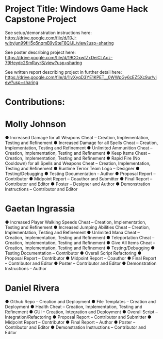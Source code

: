 # Project Title: Windows Game Hack Capstone Project 

See setup/demonstration instructions here: 
https://drive.google.com/file/d/10J-wibyjun99fH5q5nqmB9y9teF8QIJL/view?usp=sharing

See poster describing project here: 
https://drive.google.com/file/d/19COxwfZxDeiCLAoz-79Heydc2SmRuyrS/view?usp=sharing

See written report describing project in further detail here: 
https://drive.google.com/file/d/1lyXyqD3YE1KPET__0WWpGy6cEZ5Xc9ur/view?usp=sharing

# Contributions:
# Molly Johnson
● Increased Damage for all Weapons Cheat – Creation, Implementation,
Testing and Refinement
● Increased Damage for all Spells Cheat – Creation, Implementation,
Testing and Refinement
● Unlimited Ammunition Cheat – Creation, Implementation, Testing and
Refinement
● Keep Items Cheat – Creation, Implementation, Testing and Refinement
● Rapid Fire (No Cooldown) for all Spells and Weapons Cheat – Creation,
Implementation, Testing and Refinement
● Runtime Terror Team Logo – Designer
● Testing/Debugging
● Testing Documentation – Author
● Proposal Report – Contributor
● Midpoint Report – Coauthor and Submitter
● Final Report – Contributor and Editor
● Poster – Designer and Author
● Demonstration Instructions – Contributor and Editor

# Gaetan Ingrassia
● Increased Player Walking Speeds Cheat – Creation, Implementation,
Testing and Refinement
● Increased Jumping Abilities Cheat – Creation, Implementation, Testing
and Refinement
● Unlimited Mana Cheat – Creation, Implementation, Testing and
Refinement
● Teleportation Cheat – Creation, Implementation, Testing and Refinement
● Give All Items Cheat – Creation, Implementation, Testing and Refinement
● Testing/Debugging
● Testing Documentation – Contributor
● Overall Script Refactoring
● Proposal Report – Contributor
● Midpoint Report – Coauthor
● Final Report – Contributor and Editor
● Poster – Contributor and Editor
● Demonstration Instructions – Author

# Daniel Rivera
● Github Repo – Creation and Deployment
● File Templates – Creation and Deployment
● Health Cheat – Creation, Implementation, Testing and Refinement
● GUI – Creation, Integration and Deployment
● Overall Script – Integration/Refactoring
● Proposal Report – Contributor and Submitter
● Midpoint Report – Contributor
● Final Report – Author
● Poster – Contributor and Editor
● Demonstration Instructions – Contributor and Editor
